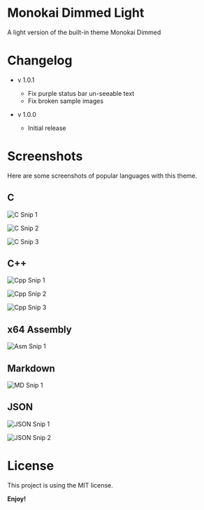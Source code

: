 # Monokai Dimmed Light

A light version of the built-in theme Monokai Dimmed


# Changelog

* v 1.0.1
	* Fix purple status bar un-seeable text
	* Fix broken sample images

* v 1.0.0
	* Initial release


# Screenshots

Here are some screenshots of popular languages with this theme.

## C
![C Snip 1](https://github.com/makuke1234/monokai-dimmed-light/raw/master/Images/SnipC1.png)

![C Snip 2](https://github.com/makuke1234/monokai-dimmed-light/raw/master/Images/SnipC2.png)

![C Snip 3](https://github.com/makuke1234/monokai-dimmed-light/raw/master/Images/SnipC3.png)

## C++
![Cpp Snip 1](https://github.com/makuke1234/monokai-dimmed-light/raw/master/Images/SnipCpp1.png)

![Cpp Snip 2](https://github.com/makuke1234/monokai-dimmed-light/raw/master/Images/SnipCpp2.png)

![Cpp Snip 3](https://github.com/makuke1234/monokai-dimmed-light/raw/master/Images/SnipCpp3.png)

## x64 Assembly
![Asm Snip 1](https://github.com/makuke1234/monokai-dimmed-light/raw/master/Images/SnipAsm1.png)

## Markdown
![MD Snip 1](https://github.com/makuke1234/monokai-dimmed-light/raw/master/Images/SnipMD1.png)

## JSON
![JSON Snip 1](https://github.com/makuke1234/monokai-dimmed-light/raw/master/Images/SnipJSON1.png)

![JSON Snip 2](https://github.com/makuke1234/monokai-dimmed-light/raw/master/Images/SnipJSON2.png)


# License

This project is using the MIT license.


**Enjoy!**